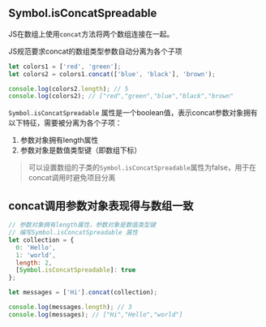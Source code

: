 
## Symbol.isConcatSpreadable
JS在数组上使用`concat`方法将两个数组连接在一起。

JS规范要求concat的数组类型参数自动分离为各个子项
```js
let colors1 = ['red', 'green'];
let colors2 = colors1.concat(['blue', 'black'], 'brown');

console.log(colors2.length); // 5
console.log(colors2); // ["red","green","blue","black","brown"
```

`Symbol.isConcatSpreadable` 属性是一个boolean值，表示concat参数对象拥有以下特征，需要被分离为各个子项：
1. 参数对象拥有length属性
2. 参数对象是数值类型键（即数组下标）

> 可以设置数组的子类的`Symbol.isConcatSpreadable`属性为false，用于在concat调用时避免项目分离

## concat调用参数对象表现得与数组一致
```js
// 参数对象拥有length属性，参数对象是数值类型键
// 编写Symbol.isConcatSpreadable 属性
let collection = {
  0: 'Hello',
  1: 'world',
  length: 2,
  [Symbol.isConcatSpreadable]: true
};

let messages = ['Hi'].concat(collection);

console.log(messages.length); // 3
console.log(messages); // ["Hi","Hello","world"]
```